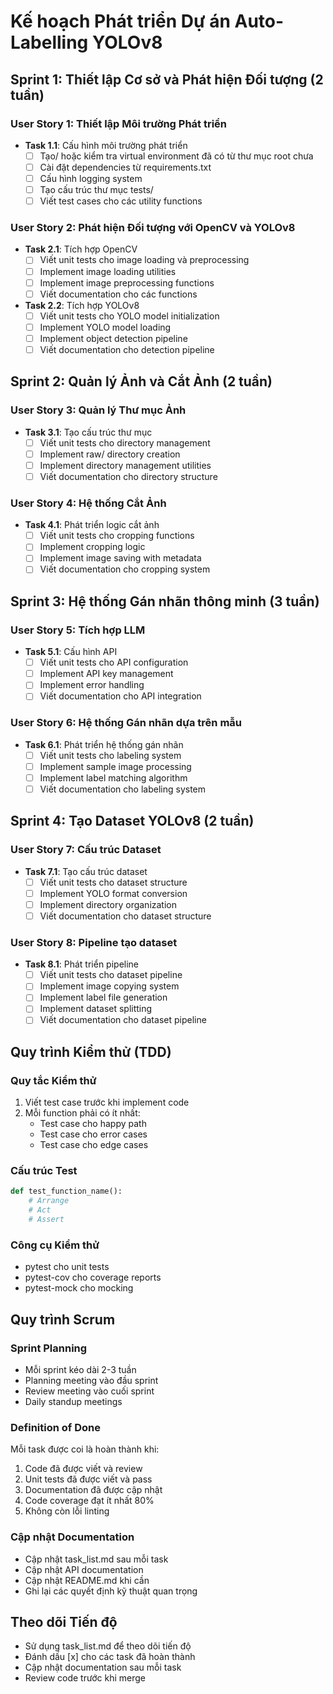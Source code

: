 # Kế hoạch Phát triển Dự án Auto-Labelling YOLOv8

## Sprint 1: Thiết lập Cơ sở và Phát hiện Đối tượng (2 tuần)

### User Story 1: Thiết lập Môi trường Phát triển
- **Task 1.1**: Cấu hình môi trường phát triển
  - [ ] Tạo/ hoặc kiểm tra virtual environment đã có từ thư mục root chưa
  - [ ] Cài đặt dependencies từ requirements.txt
  - [ ] Cấu hình logging system
  - [ ] Tạo cấu trúc thư mục tests/
  - [ ] Viết test cases cho các utility functions

### User Story 2: Phát hiện Đối tượng với OpenCV và YOLOv8
- **Task 2.1**: Tích hợp OpenCV
  - [ ] Viết unit tests cho image loading và preprocessing
  - [ ] Implement image loading utilities
  - [ ] Implement image preprocessing functions
  - [ ] Viết documentation cho các functions

- **Task 2.2**: Tích hợp YOLOv8
  - [ ] Viết unit tests cho YOLO model initialization
  - [ ] Implement YOLO model loading
  - [ ] Implement object detection pipeline
  - [ ] Viết documentation cho detection pipeline

## Sprint 2: Quản lý Ảnh và Cắt Ảnh (2 tuần)

### User Story 3: Quản lý Thư mục Ảnh
- **Task 3.1**: Tạo cấu trúc thư mục
  - [ ] Viết unit tests cho directory management
  - [ ] Implement raw/ directory creation
  - [ ] Implement directory management utilities
  - [ ] Viết documentation cho directory structure

### User Story 4: Hệ thống Cắt Ảnh
- **Task 4.1**: Phát triển logic cắt ảnh
  - [ ] Viết unit tests cho cropping functions
  - [ ] Implement cropping logic
  - [ ] Implement image saving with metadata
  - [ ] Viết documentation cho cropping system

## Sprint 3: Hệ thống Gán nhãn thông minh (3 tuần)

### User Story 5: Tích hợp LLM
- **Task 5.1**: Cấu hình API
  - [ ] Viết unit tests cho API configuration
  - [ ] Implement API key management
  - [ ] Implement error handling
  - [ ] Viết documentation cho API integration

### User Story 6: Hệ thống Gán nhãn dựa trên mẫu
- **Task 6.1**: Phát triển hệ thống gán nhãn
  - [ ] Viết unit tests cho labeling system
  - [ ] Implement sample image processing
  - [ ] Implement label matching algorithm
  - [ ] Viết documentation cho labeling system

## Sprint 4: Tạo Dataset YOLOv8 (2 tuần)

### User Story 7: Cấu trúc Dataset
- **Task 7.1**: Tạo cấu trúc dataset
  - [ ] Viết unit tests cho dataset structure
  - [ ] Implement YOLO format conversion
  - [ ] Implement directory organization
  - [ ] Viết documentation cho dataset structure

### User Story 8: Pipeline tạo dataset
- **Task 8.1**: Phát triển pipeline
  - [ ] Viết unit tests cho dataset pipeline
  - [ ] Implement image copying system
  - [ ] Implement label file generation
  - [ ] Implement dataset splitting
  - [ ] Viết documentation cho dataset pipeline

## Quy trình Kiểm thử (TDD)

### Quy tắc Kiểm thử
1. Viết test case trước khi implement code
2. Mỗi function phải có ít nhất:
   - Test case cho happy path
   - Test case cho error cases
   - Test case cho edge cases

### Cấu trúc Test
```python
def test_function_name():
    # Arrange
    # Act
    # Assert
```

### Công cụ Kiểm thử
- pytest cho unit tests
- pytest-cov cho coverage reports
- pytest-mock cho mocking

## Quy trình Scrum

### Sprint Planning
- Mỗi sprint kéo dài 2-3 tuần
- Planning meeting vào đầu sprint
- Review meeting vào cuối sprint
- Daily standup meetings

### Definition of Done
Mỗi task được coi là hoàn thành khi:
1. Code đã được viết và review
2. Unit tests đã được viết và pass
3. Documentation đã được cập nhật
4. Code coverage đạt ít nhất 80%
5. Không còn lỗi linting

### Cập nhật Documentation
- Cập nhật task_list.md sau mỗi task
- Cập nhật API documentation
- Cập nhật README.md khi cần
- Ghi lại các quyết định kỹ thuật quan trọng

## Theo dõi Tiến độ
- Sử dụng task_list.md để theo dõi tiến độ
- Đánh dấu [x] cho các task đã hoàn thành
- Cập nhật documentation sau mỗi task
- Review code trước khi merge 